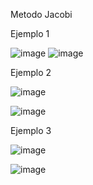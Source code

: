Metodo Jacobi

Ejemplo 1

![image](https://github.com/xlmdn/problemario-T3/assets/147437527/0b500af1-11a2-431a-b98f-e09ad4370138)
![image](https://github.com/xlmdn/problemario-T3/assets/147437527/26655222-1b58-46eb-bcbe-624b995b18c2)

Ejemplo 2

![image](https://github.com/xlmdn/problemario-T3/assets/147437527/785f25b7-8bd1-4716-a0b4-214bdc34a5d0)

![image](https://github.com/xlmdn/problemario-T3/assets/147437527/5b7a7ea2-3fa8-4e54-829a-88bd8dee8697)


Ejemplo 3

![image](https://github.com/xlmdn/problemario-T3/assets/147437527/bebf576a-56f5-437c-a497-5c4c4d5241b6)

![image](https://github.com/xlmdn/problemario-T3/assets/147437527/4cdf84da-e422-4d4a-8178-a6f8d7e46b7a)
